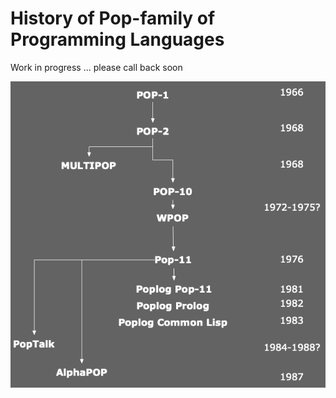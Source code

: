 # History of Pop-family of Programming Languages

Work in progress ... please call back soon

<div align="center"><img src="FamilyTree.png" alt="A tree showing the lineage of Pop-11 starting from Pop-1"/></div>
